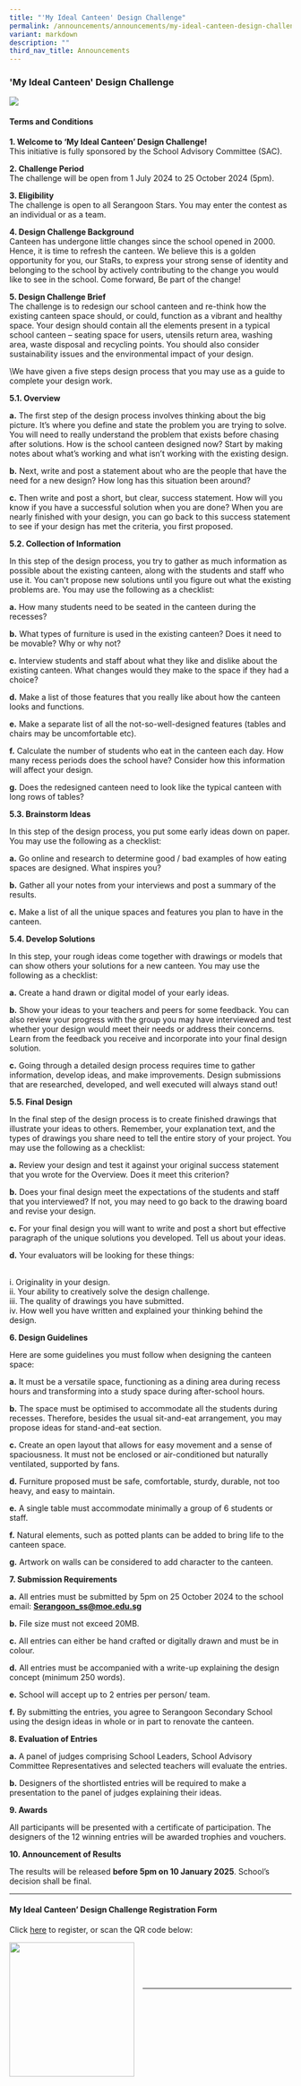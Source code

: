 ```yaml
---
title: "'My Ideal Canteen' Design Challenge"
permalink: /announcements/announcements/my-ideal-canteen-design-challenge/
variant: markdown
description: ""
third_nav_title: Announcements
---
```

### 'My Ideal Canteen' Design Challenge

![](/images/Announcements/Canteen_Design_Challenge_Poster_2024.png)

#### Terms and Conditions

**1.   Welcome to ‘My Ideal Canteen’ Design Challenge!**
<br>This initiative is fully sponsored by the School Advisory Committee (SAC).

**2.   Challenge Period**
<br>The challenge will be open from 1 July 2024 to 25 October 2024 (5pm).

**3.   Eligibility**
<br>The challenge is open to all Serangoon Stars. You may enter the contest as an individual or as a team. 

**4.   Design Challenge Background**
<br>Canteen has undergone little changes since the school opened in 2000. Hence, it is time to refresh the canteen. We believe this is a golden opportunity for you, our StaRs, to express your strong sense of identity and belonging to the school by actively contributing to the change you would like to see in the school. Come forward, Be part of the change!

**5.   Design Challenge Brief**
<br>The challenge is to redesign our school canteen and re-think how the existing canteen space should, or could, function as a vibrant and healthy space. Your design should contain all the elements present in a typical school canteen – seating space for users, utensils return area, washing area, waste disposal and recycling points. You should also consider sustainability issues and the environmental impact of your design.

\We have given a five steps design process that you may use as a guide to complete your design work.

**5.1.   Overview**

**a.** 	The first step of the design process involves thinking about the big picture.  It’s where you define and state the problem you are trying to solve. You will need to really understand the problem that exists before chasing after solutions.  How is the school canteen designed now?  Start by making notes about what’s working and what isn’t working with the existing design.

**b.** 	Next, write and post a statement about who are the people that have the need for a new design?  How long has this situation been around?

**c.** 	Then write and post a short, but clear, success statement.  How will you know if you have a successful solution when you are done?  When you are nearly finished with your design, you can go back to this success statement to see if your design has met the criteria, you first proposed.

**5.2.   Collection of Information**

In this step of the design process, you try to gather as much information as possible about the existing canteen, along with the students and staff who use it.  You can't propose new solutions until you figure out what the existing problems are. You may use the following as a checklist:

**a.**	How many students need to be seated in the canteen during the recesses?

**b.**	What types of furniture is used in the existing canteen? Does it need to be movable? 	Why or why not?

**c.**	Interview students and staff about what they like and dislike about the existing canteen. What changes would they make to the space if they had a choice?

**d.**	Make a list of those features that you really like about how the canteen looks and functions.

**e.**	Make a separate list of all the not-so-well-designed features (tables and chairs may be uncomfortable etc).

**f.**	Calculate the number of students who eat in the canteen each day. How many recess periods does the school have? Consider how this information will affect your design.

**g.**	Does the redesigned canteen need to look like the typical canteen with long rows of tables? 

**5.3.   Brainstorm Ideas**

In this step of the design process, you put some early ideas down on paper. You may use the following as a checklist:

**a.**	Go online and research to determine good / bad examples of how eating spaces are designed. What inspires you?

**b.**	Gather all your notes from your interviews and post a summary of the results.

**c.**	Make a list of all the unique spaces and features you plan to have in the canteen.

**5.4.   Develop Solutions**

In this step, your rough ideas come together with drawings or models that can show others your solutions for a new canteen. You may use the following as a checklist:

**a.**	Create a hand drawn or digital model of your early ideas. 

**b.**	Show your ideas to your teachers and peers for some feedback. You can also review your progress with the group you may have interviewed and test whether your design would meet their needs or address their concerns. Learn from the feedback you receive and incorporate into your final design solution.

**c.**	Going through a detailed design process requires time to gather information, develop ideas, and make improvements. Design submissions that are researched, developed, and well executed will always stand out!

**5.5.   Final Design**

In the final step of the design process is to create finished drawings that illustrate your ideas to others. Remember, your explanation text, and the types of drawings you share need to tell the entire story of your project. You may use the following as a checklist:

**a.**	Review your design and test it against your original success statement that you wrote for the Overview. Does it meet this criterion?

**b.**	Does your final design meet the expectations of the students and staff that you interviewed?  If not, you may need to go back to the drawing board and revise your design.

**c.**	For your final design you will want to write and post a short but effective paragraph of the unique solutions you developed.  Tell us about your ideas.

**d.**	Your evaluators will be looking for these things:

<br>i.	Originality in your design.
<br>ii.	Your ability to creatively solve the design challenge.
<br>iii.	The quality of drawings you have submitted.
<br>iv.	How well you have written and explained your thinking behind the design.

**6.   Design Guidelines**

Here are some guidelines you must follow when designing the canteen space:

**a.**	It must be a versatile space, functioning as a dining area during recess hours and transforming into a study space during after-school hours.

**b.**	The space must be optimised to accommodate all the students during recesses. Therefore, besides the usual sit-and-eat arrangement, you may propose ideas for stand-and-eat section. 

**c.**	Create an open layout that allows for easy movement and a sense of spaciousness. It must not be enclosed or air-conditioned but naturally ventilated, supported by fans. 

**d.**	Furniture proposed must be safe, comfortable, sturdy, durable, not too heavy, and easy to maintain.

**e.**	A single table must accommodate minimally a group of 6 students or staff.

**f.**	Natural elements, such as potted plants can be added to bring life to the canteen space.

**g.**	Artwork on walls can be considered to add character to the canteen.

**7.   Submission Requirements**

**a.**	All entries must be submitted by 5pm on 25 October 2024 to the school email: <b><a href="mailto:serangoon_ss@moe.edu.sg">Serangoon_ss@moe.edu.sg</a></b>

**b.**	File size must not exceed 20MB.

**c.**	All entries can either be hand crafted or digitally drawn and must be in colour.

**d.**	All entries must be accompanied with a write-up explaining the design concept (minimum 250 words).   

**e.**	School will accept up to 2 entries per person/ team.

**f.**	By submitting the entries, you agree to Serangoon Secondary School using the design ideas in whole or in part to renovate the canteen.

**8.   Evaluation of Entries**

**a.**	A panel of judges comprising School Leaders, School Advisory Committee Representatives and selected teachers will evaluate the entries.

**b.**	Designers of the shortlisted entries will be required to make a presentation to the panel of judges explaining their ideas. 


**9.   Awards**

All participants will be presented with a certificate of participation. The designers of the 12 winning entries will be awarded trophies and vouchers.

**10.   Announcement of Results**

The results will be released **before 5pm on 10 January 2025**. School’s decision shall be final.

<hr>

#### My Ideal Canteen’ Design Challenge Registration Form

Click [here](https://go.gov.sg/myidealcanteendesignchallengeregistrationform) to register, or scan the QR code below:

<img src="/images/Announcements/QRcode__myidealcanteendesignchallengeregistrationform.png" style="width:223px;height:240px;margin-right:15px;" align="left">

<br>
<br>
<br>
<br>
<hr>